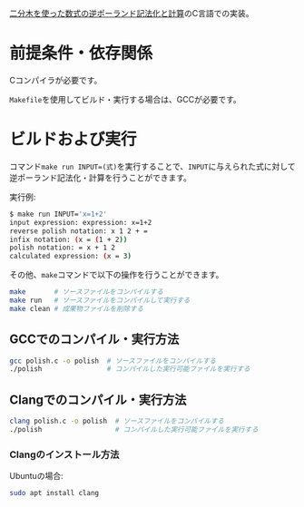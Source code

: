 [二分木を使った数式の逆ポーランド記法化と計算](https://smdn.jp/programming/tips/polish/)のC言語での実装。

# 前提条件・依存関係
Cコンパイラが必要です。

`Makefile`を使用してビルド・実行する場合は、GCCが必要です。

# ビルドおよび実行
コマンド`make run INPUT=(式)`を実行することで、`INPUT`に与えられた式に対して逆ポーランド記法化・計算を行うことができます。

実行例:
```sh
$ make run INPUT='x=1+2'
input expression: expression: x=1+2
reverse polish notation: x 1 2 + =
infix notation: (x = (1 + 2))
polish notation: = x + 1 2
calculated expression: (x = 3)
```

その他、`make`コマンドで以下の操作を行うことができます。

```sh
make       # ソースファイルをコンパイルする
make run   # ソースファイルをコンパイルして実行する
make clean # 成果物ファイルを削除する
```

## GCCでのコンパイル・実行方法
```sh
gcc polish.c -o polish  # ソースファイルをコンパイルする
./polish                # コンパイルした実行可能ファイルを実行する
```

## Clangでのコンパイル・実行方法
```sh
clang polish.c -o polish  # ソースファイルをコンパイルする
./polish                  # コンパイルした実行可能ファイルを実行する
```

### Clangのインストール方法
Ubuntuの場合:
```sh
sudo apt install clang
```
